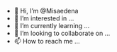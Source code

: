 - 👋 Hi, I’m @Misaedena
- 👀 I’m interested in ...
- 🌱 I’m currently learning ...
- 💞️ I’m looking to collaborate on ...
- 📫 How to reach me ...

<!---
Misaedena/Misaedena is a ✨ special ✨ repository because its `README.md` (this file) appears on your GitHub profile.
You can click the Preview link to take a look at your changes.
--->

